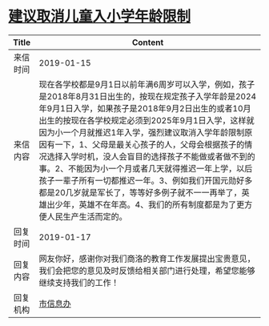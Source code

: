 # <a href="http://www.shangluo.gov.cn/zmhd/ldxxxx.jsp?urltype=leadermail.LeaderMailContentUrl&wbtreeid=1112&leadermailid=5114">建议取消儿童入小学年龄限制</a>
| Title |                                                                                                                                                            Content                                                                                                                                                             |
|:-----:|--------------------------------------------------------------------------------------------------------------------------------------------------------------------------------------------------------------------------------------------------------------------------------------------------------------------------------|
| 来信时间  | 2019-01-15                                                                                                                                                                                                                                                                                                                     |
| 来信内容  | 现在各学校都是9月1日以前年满6周岁可以入学，例如，孩子是2018年8月31日出生的，按现在规定孩子入学年龄是2024年9月1日入学，如果孩子是2018年9月2日出生的或者10月出生的按现在各学校规定必须到2025年9月1日入学，这样就因为小一个月就推迟1年入学，强烈建议取消入学年龄限制原因有一下，1、父母是最关心孩子的人，父母会根据孩子的情况选择入学时机，没人会盲目的选择孩子不能做或者做不到的事。2、不能因为小一个月或者几天就得推迟一年上学，以后孩子一辈子所有一切都推迟一年。3、例如我们开国元勋好多都是20几岁就是军长了，等等好多例子就不一一再举了，英雄出少年，英雄不在年高。4、我们的所有制度都是为了更方便人民生产生活而定的。 |
| 回复时间  | 2019-01-17                                                                                                                                                                                                                                                                                                                     |
| 回复内容  | 网友你好，感谢你对我们商洛的教育工作发展提出宝贵意见，我们会把您的意见及时反馈给相关部门进行处理，希望您能够继续支持我们的工作！                                                                                                                                                                                                                                                               |
| 回复机构  | <a href="../../categories/agencies/市信息办.md">市信息办</a>                                                                                                                                                                                                                                                                           |